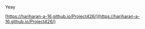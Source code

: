 Yeay


[https://hariharan-a-16.github.io/Project426/](https://hariharan-a-16.github.io/Project426/)
